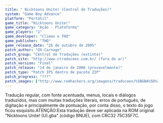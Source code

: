 ```yaml
---
title: " Nicktoons Unite! (Central de Traduções)"
system: "Game Boy Advance"
platform: "Portátil"
game_title: "Nicktoons Unite!"
game_category: "Ação - Plataforma"
game_players: "1"
game_developer: "Climax e THQ"
game_publisher: "THQ"
game_release_date: "26 de outubro de 2005"
patch_author: "OX-Carnage"
patch_group: "Central de Traduções (extinto)"
patch_site: "http://www.ctraducoes.com.br/ (fora do ar)"
patch_version: "Final"
patch_release: "14 de janeiro de 2006 (provavelmente)"
patch_type: "Patch IPS dentro de pacote ZIP"
patch_progress: "???"
patch_images: ["http://www.romhackers.org/imagens/traducoes/%5BGBA%5D%20Nicktoons%20Unite!%20-%20Central%20de%20Tradu%C3%A7%C3%B5es%20-%201.png","http://www.romhackers.org/imagens/traducoes/%5BGBA%5D%20Nicktoons%20Unite!%20-%20Central%20de%20Tradu%C3%A7%C3%B5es%20-%202.png","http://www.romhackers.org/imagens/traducoes/%5BGBA%5D%20Nicktoons%20Unite!%20-%20Central%20de%20Tradu%C3%A7%C3%B5es%20-%203.png"]
---
```

Tradução regular, com fonte acentuada, menus, locais e diálogos traduzidos, mas com muitas traduções literais, erros de português, de digitação e principalmente de pontuação, por conta disso, o texto do jogo ficou esquisito.ATENÇÃO:Esta tradução deve ser aplicada na ROM original "Nicktoons Unite! (U).gba" (código BNUE), com CRC32 75C35F7C.